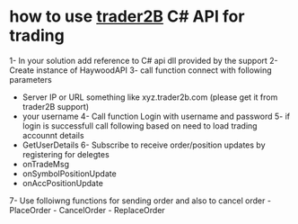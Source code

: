 # how to use <a href="https://trader2b.com/pricing/">trader2B</a> C# API for trading

1- In your solution add reference to C# api dll provided by the support
2- Create instance of HaywoodAPI
3- call function connect with following parameters 
  - Server IP or URL something like xyz.trader2b.com (please get it from trader2B support)
  - your username
4- Call function Login with username and password
5- if login is successfull call following based on need to load trading accounnt details
   - GetUserDetails
6- Subscribe to receive order/position updates by registering for delegtes 
  - onTradeMsg
  - onSymbolPositionUpdate
  - onAccPositionUpdate
  
7- Use folloiwng functions for sending order and also to cancel order
    - PlaceOrder
    - CancelOrder
    - ReplaceOrder
